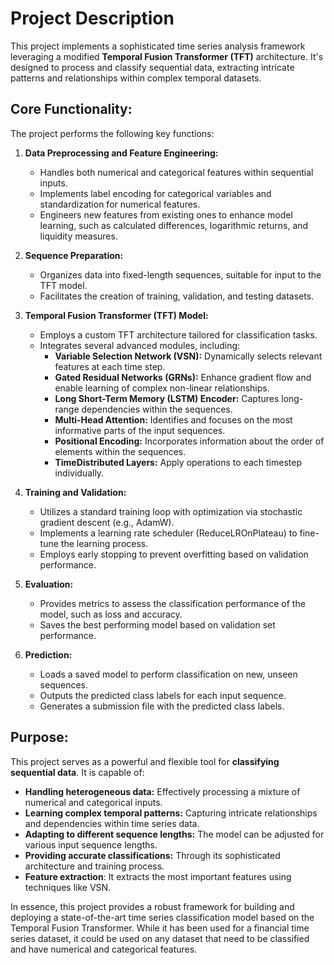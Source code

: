 # Project Description

This project implements a sophisticated time series analysis framework leveraging a modified **Temporal Fusion Transformer (TFT)** architecture. It's designed to process and classify sequential data, extracting intricate patterns and relationships within complex temporal datasets.

## Core Functionality:

The project performs the following key functions:

1.  **Data Preprocessing and Feature Engineering:**
    *   Handles both numerical and categorical features within sequential inputs.
    *   Implements label encoding for categorical variables and standardization for numerical features.
    *   Engineers new features from existing ones to enhance model learning, such as calculated differences, logarithmic returns, and liquidity measures.

2.  **Sequence Preparation:**
    *   Organizes data into fixed-length sequences, suitable for input to the TFT model.
    *   Facilitates the creation of training, validation, and testing datasets.

3.  **Temporal Fusion Transformer (TFT) Model:**
    *   Employs a custom TFT architecture tailored for classification tasks.
    *   Integrates several advanced modules, including:
        *   **Variable Selection Network (VSN):** Dynamically selects relevant features at each time step.
        *   **Gated Residual Networks (GRNs):** Enhance gradient flow and enable learning of complex non-linear relationships.
        *   **Long Short-Term Memory (LSTM) Encoder:** Captures long-range dependencies within the sequences.
        *   **Multi-Head Attention:** Identifies and focuses on the most informative parts of the input sequences.
        *   **Positional Encoding:** Incorporates information about the order of elements within the sequences.
        * **TimeDistributed Layers:** Apply operations to each timestep individually.

4.  **Training and Validation:**
    *   Utilizes a standard training loop with optimization via stochastic gradient descent (e.g., AdamW).
    *   Implements a learning rate scheduler (ReduceLROnPlateau) to fine-tune the learning process.
    *   Employs early stopping to prevent overfitting based on validation performance.

5.  **Evaluation:**
    *   Provides metrics to assess the classification performance of the model, such as loss and accuracy.
    *   Saves the best performing model based on validation set performance.

6.  **Prediction:**
    *   Loads a saved model to perform classification on new, unseen sequences.
    *   Outputs the predicted class labels for each input sequence.
    *   Generates a submission file with the predicted class labels.

## Purpose:

This project serves as a powerful and flexible tool for **classifying sequential data**. It is capable of:

*   **Handling heterogeneous data:** Effectively processing a mixture of numerical and categorical inputs.
*   **Learning complex temporal patterns:** Capturing intricate relationships and dependencies within time series data.
*   **Adapting to different sequence lengths:** The model can be adjusted for various input sequence lengths.
*   **Providing accurate classifications:** Through its sophisticated architecture and training process.
*   **Feature extraction**: It extracts the most important features using techniques like VSN.

In essence, this project provides a robust framework for building and deploying a state-of-the-art time series classification model based on the Temporal Fusion Transformer. While it has been used for a financial time series dataset, it could be used on any dataset that need to be classified and have numerical and categorical features.
